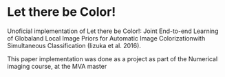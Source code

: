 Let there be Color!
===================

Unoficial implementation of Let there be Color!: Joint End-to-end Learning of Globaland Local Image Priors for Automatic Image Colorizationwith  Simultaneous  Classification  (Iizuka  et  al.   2016).

This paper implementation was done as a project as part of the Numerical imaging course, at the MVA master
